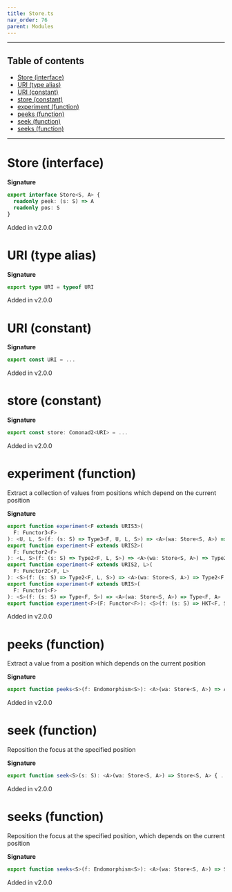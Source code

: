 ```yaml
---
title: Store.ts
nav_order: 76
parent: Modules
---
```


---

<h2 class="text-delta">Table of contents</h2>

- [Store (interface)](#store-interface)
- [URI (type alias)](#uri-type-alias)
- [URI (constant)](#uri-constant)
- [store (constant)](#store-constant)
- [experiment (function)](#experiment-function)
- [peeks (function)](#peeks-function)
- [seek (function)](#seek-function)
- [seeks (function)](#seeks-function)

---

# Store (interface)

**Signature**

```ts
export interface Store<S, A> {
  readonly peek: (s: S) => A
  readonly pos: S
}
```

Added in v2.0.0

# URI (type alias)

**Signature**

```ts
export type URI = typeof URI
```

Added in v2.0.0

# URI (constant)

**Signature**

```ts
export const URI = ...
```

Added in v2.0.0

# store (constant)

**Signature**

```ts
export const store: Comonad2<URI> = ...
```

Added in v2.0.0

# experiment (function)

Extract a collection of values from positions which depend on the current position

**Signature**

```ts
export function experiment<F extends URIS3>(
  F: Functor3<F>
): <U, L, S>(f: (s: S) => Type3<F, U, L, S>) => <A>(wa: Store<S, A>) => Type3<F, U, L, A>
export function experiment<F extends URIS2>(
  F: Functor2<F>
): <L, S>(f: (s: S) => Type2<F, L, S>) => <A>(wa: Store<S, A>) => Type2<F, L, A>
export function experiment<F extends URIS2, L>(
  F: Functor2C<F, L>
): <S>(f: (s: S) => Type2<F, L, S>) => <A>(wa: Store<S, A>) => Type2<F, L, A>
export function experiment<F extends URIS>(
  F: Functor1<F>
): <S>(f: (s: S) => Type<F, S>) => <A>(wa: Store<S, A>) => Type<F, A>
export function experiment<F>(F: Functor<F>): <S>(f: (s: S) => HKT<F, S>) => <A>(wa: Store<S, A>) => HKT<F, A> { ... }
```

Added in v2.0.0

# peeks (function)

Extract a value from a position which depends on the current position

**Signature**

```ts
export function peeks<S>(f: Endomorphism<S>): <A>(wa: Store<S, A>) => A { ... }
```

Added in v2.0.0

# seek (function)

Reposition the focus at the specified position

**Signature**

```ts
export function seek<S>(s: S): <A>(wa: Store<S, A>) => Store<S, A> { ... }
```

Added in v2.0.0

# seeks (function)

Reposition the focus at the specified position, which depends on the current position

**Signature**

```ts
export function seeks<S>(f: Endomorphism<S>): <A>(wa: Store<S, A>) => Store<S, A> { ... }
```

Added in v2.0.0
